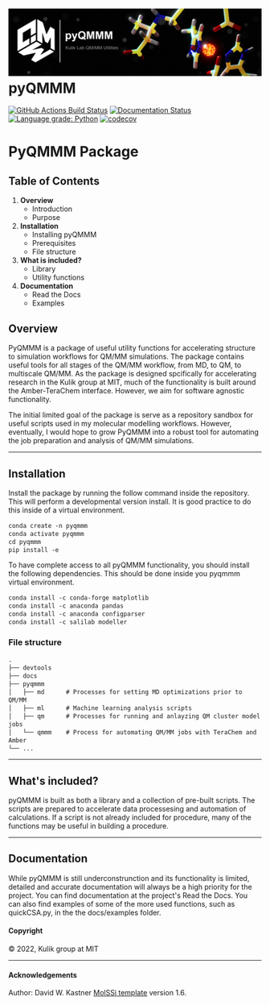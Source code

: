 ![Graphical Summary of README](docs/_static/header.jpg)
pyQMMM
==============================
[//]: # (Badges)
[![GitHub Actions Build Status](https://github.com/davidkastner/pyqmmm/workflows/CI/badge.svg)](https://github.com/davidkastner/pyqmmm/actions?query=workflow%3ACI)
[![Documentation Status](https://readthedocs.org/projects/pyqmmm/badge/?version=latest)](https://pyqmmm.readthedocs.io/en/latest/?badge=latest)
[![Language grade: Python](https://img.shields.io/lgtm/grade/python/g/davidkastner/pyQMMM.svg?logo=lgtm&logoWidth=18)](https://lgtm.com/projects/g/davidkastner/pyQMMM/context:python)
[![codecov](https://codecov.io/gh/davidkastner/pyQMMM/branch/master/graph/badge.svg)](https://codecov.io/gh/davidkastner/pyQMMM/branch/master)

# PyQMMM Package
## Table of Contents
1. **Overview**
    * Introduction
    * Purpose
2. **Installation**
    * Installing pyQMMM
    * Prerequisites
    * File structure
3. **What is included?**
    * Library
    * Utility functions
4. **Documentation**
    * Read the Docs
    * Examples


## Overview
PyQMMM is a package of useful utility functions for accelerating structure to simulation workflows for QM/MM simulations. 
The package contains useful tools for all stages of the QM/MM workflow, from MD, to QM, to multiscale QM/MM.
As the package is designed spcifically for accelerating research in the Kulik group at MIT, 
much of the functionality is built around the Amber-TeraChem interface. 
However, we aim for software agnostic functionality. 

The initial limited goal of the package is serve as a repository sandbox for useful scripts used in my molecular modelling workflows.
However, eventually, I would hope to grow PyQMMM into a robust tool for automating the job preparation and analysis of QM/MM simulations.

---

## Installation
Install the package by running the follow command inside the repository. 
This will perform a developmental version install. 
It is good practice to do this inside of a virtual environment.

```
conda create -n pyqmmm
conda activate pyqmmm
cd pyqmmm
pip install -e
```

To have complete access to all pyQMMM functionality, you should install the following dependencies. 
This should be done inside you pyqmmm virtual environment. 

```
conda install -c conda-forge matplotlib
conda install -c anaconda pandas
conda install -c anaconda configparser
conda install -c salilab modeller
```

### File structure

```
.
├── devtools
├── docs
├── pyqmmm
│   ├── md      # Processes for setting MD optimizations prior to QM/MM
│   ├── ml      # Machine learning analysis scripts
│   ├── qm      # Processes for running and anlayzing QM cluster model jobs 
│   └── qmmm    # Process for automating QM/MM jobs with TeraChem and Amber
└── ...
```

---

## What's included?
pyQMMM is built as both a library and a collection of pre-built scripts.
The scripts are prepared to accelerate data processesing and automation of calculations.
If a script is not already included for procedure, many of the functions may be useful in building a procedure.


---

## Documentation
While pyQMMM is still underconstrunction and its functionality is limited,
detailed and accurate documentation will always be a high priority for the project.
You can find documentation at the project's Read the Docs.
You can also find examples of some of the more used functions, 
such as quickCSA.py, in the the docs/examples folder.

#### Copyright

&copy; 2022,  Kulik group at MIT

---

#### Acknowledgements
Author: David W. Kastner
[MolSSi template](https://github.com/molssi/cookiecutter-cms) version 1.6.

